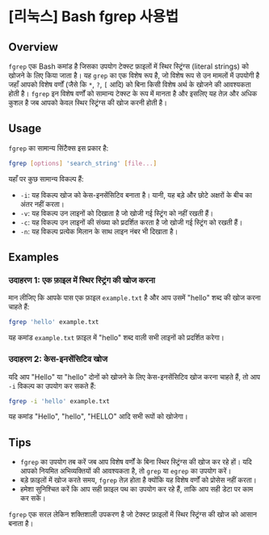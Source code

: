 # [리눅스] Bash fgrep 사용법

## Overview
`fgrep` एक Bash कमांड है जिसका उपयोग टेक्स्ट फ़ाइलों में स्थिर स्ट्रिंग्स (literal strings) को खोजने के लिए किया जाता है। यह `grep` का एक विशेष रूप है, जो विशेष रूप से उन मामलों में उपयोगी है जहाँ आपको विशेष वर्णों (जैसे कि `*`, `?`, `[` आदि) को बिना किसी विशेष अर्थ के खोजने की आवश्यकता होती है। `fgrep` इन विशेष वर्णों को सामान्य टेक्स्ट के रूप में मानता है और इसलिए यह तेज़ और अधिक कुशल है जब आपको केवल स्थिर स्ट्रिंग्स की खोज करनी होती है।

## Usage
`fgrep` का सामान्य सिंटैक्स इस प्रकार है:

```bash
fgrep [options] 'search_string' [file...]
```

यहाँ पर कुछ सामान्य विकल्प हैं:

- `-i`: यह विकल्प खोज को केस-इनसेंसिटिव बनाता है। यानी, यह बड़े और छोटे अक्षरों के बीच का अंतर नहीं करता।
- `-v`: यह विकल्प उन लाइनों को दिखाता है जो खोजी गई स्ट्रिंग को नहीं रखती हैं।
- `-c`: यह विकल्प उन लाइनों की संख्या को प्रदर्शित करता है जो खोजी गई स्ट्रिंग को रखती हैं।
- `-n`: यह विकल्प प्रत्येक मिलान के साथ लाइन नंबर भी दिखाता है।

## Examples
### उदाहरण 1: एक फ़ाइल में स्थिर स्ट्रिंग की खोज करना
मान लीजिए कि आपके पास एक फ़ाइल `example.txt` है और आप उसमें "hello" शब्द की खोज करना चाहते हैं:

```bash
fgrep 'hello' example.txt
```

यह कमांड `example.txt` फ़ाइल में "hello" शब्द वाली सभी लाइनों को प्रदर्शित करेगा।

### उदाहरण 2: केस-इनसेंसिटिव खोज
यदि आप "Hello" या "hello" दोनों को खोजने के लिए केस-इनसेंसिटिव खोज करना चाहते हैं, तो आप `-i` विकल्प का उपयोग कर सकते हैं:

```bash
fgrep -i 'hello' example.txt
```

यह कमांड "Hello", "hello", "HELLO" आदि सभी रूपों को खोजेगा।

## Tips
- `fgrep` का उपयोग तब करें जब आप विशेष वर्णों के बिना स्थिर स्ट्रिंग्स की खोज कर रहे हों। यदि आपको नियमित अभिव्यक्तियों की आवश्यकता है, तो `grep` या `egrep` का उपयोग करें।
- बड़े फ़ाइलों में खोज करते समय, `fgrep` तेज़ होता है क्योंकि यह विशेष वर्णों को प्रोसेस नहीं करता।
- हमेशा सुनिश्चित करें कि आप सही फ़ाइल पथ का उपयोग कर रहे हैं, ताकि आप सही डेटा पर काम कर सकें। 

`fgrep` एक सरल लेकिन शक्तिशाली उपकरण है जो टेक्स्ट फ़ाइलों में स्थिर स्ट्रिंग्स की खोज को आसान बनाता है।